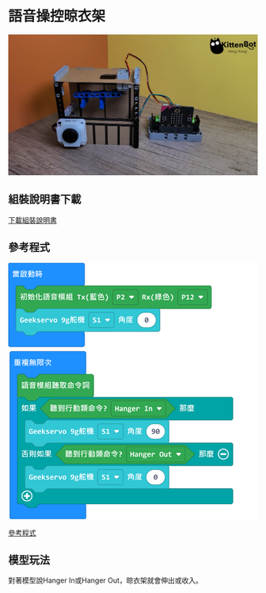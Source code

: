 # 語音操控晾衣架

![](../images/asr_2.png)

## 組裝說明書下載

[下載組裝說明書](https://github.com/kittenbothk/kittenbothk/raw/master/Kits/classroom_inventor/asr_instructions/asr_hanger.pdf)

## 參考程式

![](../images/asr_hanger_code.png)

[參考程式](https://makecode.microbit.org/_1Ao8XMdbwCXo)

## 模型玩法

對著模型說Hanger In或Hanger Out，晾衣架就會伸出或收入。